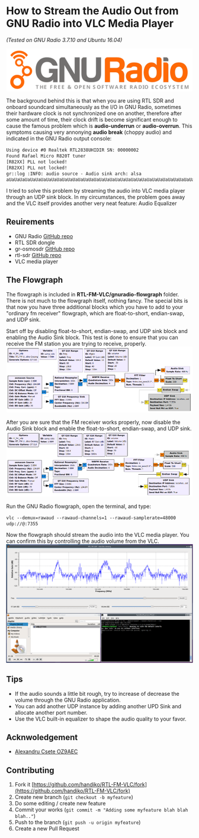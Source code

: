 # How to Stream the Audio Out from GNU Radio into VLC Media Player
*(Tested on GNU Radio 3.7.10 and Ubuntu 16.04)*

![](./gnuradio_logo.svg)

The background behind this is that when you are using RTL SDR and onboard soundcard simultaneously as the I/O in GNU Radio, sometimes their hardware clock is not synchronized one on another, therefore after some amount of time, their clock drift is become significant enough to cause the famous problem which is **audio-underrun** or **audio-overrun**. This symptoms causing very annonying **audio break** (choppy audio) and indicated in the GNU Radio output console:

```
Using device #0 Realtek RTL2838UHIDIR SN: 00000002
Found Rafael Micro R820T tuner
[R82XX] PLL not locked!
[R82XX] PLL not locked!
gr::log :INFO: audio source - Audio sink arch: alsa
aUaUaUaUaUaUaUaUaUaUaUaUaUaUaUaUaUaUaUaUaUaUaUaUaUaUaUaUaUaUaUaUaUaUaUaUaUaUaUaUaUaUaUaUaUaUaUaU
```
I tried to solve this problem by streaming the audio into VLC media player through an UDP sink block. In my circumstances, the problem goes away and the VLC itself provides another very neat feature: Audio Equalizer

## Reuirements
* GNU Radio [GitHub repo](https://github.com/gnuradio/gnuradio)
* RTL SDR dongle
* gr-osmosdr [GitHub repo](https://github.com/osmocom/gr-osmosdr)
* rtl-sdr [GitHub repo](https://github.com/osmocom/rtl-sdr)
* VLC media player

## The Flowgraph
The flowgraph is included in **RTL-FM-VLC/gnuradio-flowgraph** folder. There is not much to the flowgraph itself, nothing fancy. The special bits is that now you have three additional blocks which you have to add to your "ordinary fm receiver" flowgraph, which are float-to-short, endian-swap, and UDP sink.

Start off by disabling float-to-short, endian-swap, and UDP sink block and enabling the Audio Sink block. This test is done to ensure that you can receive the FM station you are trying to receive, properly.
![](./rtl_fm_udp.grc1.png)

After you are sure that the FM receiver works properly, now disable the Audio Sink block and enable the float-to-short, endian-swap, and UDP sink.
![](./rtl_fm_udp.grc2.png)

Run the GNU Radio flowgraph, open the terminal, and type:
```
vlc --demux=rawaud --rawaud-channels=1 --rawaud-samplerate=48000 udp://@:7355
```

Now the flowgraph should stream the audio into the VLC media player. You can confirm this by controlling the audio volume from the VLC.
![](./rtl_fm_vlc.png)

## Tips
* If the audio sounds a little bit rough, try to increase of decrease the volume through the GNU Radio application.
* You can add another UDP instance by adding another UPD Sink and allocate another port number.
* Use the VLC built-in equalizer to shape the audio quality to your favor.

## Acknwoledgement
* [Alexandru Csete OZ9AEC](http://gqrx.dk/doc/streaming-audio-over-udp)

## Contributing
1. Fork it [https://github.com/handiko/RTL-FM-VLC/fork](https://github.com/handiko/RTL-FM-VLC/fork)
2. Create new branch (`git checkout -b myfeature`)
3. Do some editing / create new feature
4. Commit your works (`git commit -m "Adding some myfeature blah blah blah.."`)
5. Push to the branch (`git push -u origin myfeature`)
6. Create a new Pull Request
